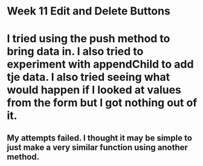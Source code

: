# Week 11 Edit and Delete Buttons
# I tried using the push method to bring data in. I also tried to experiment with appendChild to add tje data. I also tried seeing what would happen if I looked at values from the form but I got nothing out of it.

## My attempts failed. I thought it may be simple to just make a very similar function using another method.
